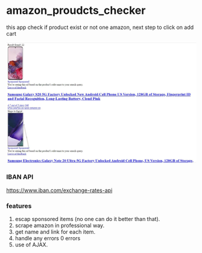 # amazon_proudcts_checker
this app check if product exist or not one amazon, next step to click on add cart 

<img src='result_found.JPG'>


### IBAN API 

https://www.iban.com/exchange-rates-api


### features

1. escap sponsored items (no one can do it better than that).
2. scrape amazon in professional way.
3. get name and link for each item.
4. handle any errors 0 errors
5. use of AJAX.

